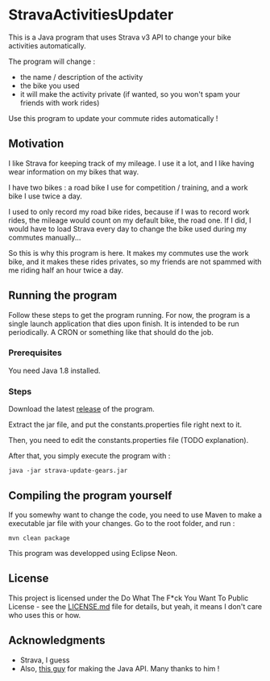# StravaActivitiesUpdater
This is a Java program that uses Strava v3 API to change your bike activities automatically.

The program will change :

* the name / description of the activity
* the bike you used
* it will make the activity private (if wanted, so you won't spam your friends with work rides)

Use this program to update your commute rides automatically !

## Motivation

I like Strava for keeping track of my mileage. I use it a lot, and I like having wear information on my bikes that way.

I have two bikes : a road bike I use for competition / training, and a work bike I use twice a day.

I used to only record my road bike rides, because if I was to record work rides, the mileage would count on my default bike, the road one.
If I did, I would have to load Strava every day to change the bike used during my commutes manually...

So this is why this program is here. It makes my commutes use the work bike, and it makes these rides privates, so my friends are not spammed with me riding half an hour twice a day.


## Running the program

Follow these steps to get the program running.
For now, the program is a single launch application that dies upon finish.
It is intended to be run periodically. A CRON or something like that should do the job.

### Prerequisites

You need Java 1.8 installed.

### Steps

Download the latest [release](https://github.com/Spriggans12/StravaActivitiesUpdater/releases/latest) of the program.

Extract the jar file, and put the constants.properties file right next to it.

Then, you need to edit the constants.properties file (TODO explanation).

After that, you simply execute the program with :
```
java -jar strava-update-gears.jar
```


## Compiling the program yourself

If you somewhy want to change the code, you need to use Maven to make a executable jar file with your changes.
Go to the root folder, and run :
```
mvn clean package
```
This program was developped using Eclipse Neon.


## License

This project is licensed under the Do What The F*ck You Want To Public License - see the [LICENSE.md](LICENSE.md) file for details, but yeah, it means I don't care who uses this or how.

## Acknowledgments

* Strava, I guess
* Also, [this guy](https://github.com/danshannon/javastravav3api) for making the Java API. Many thanks to him !

